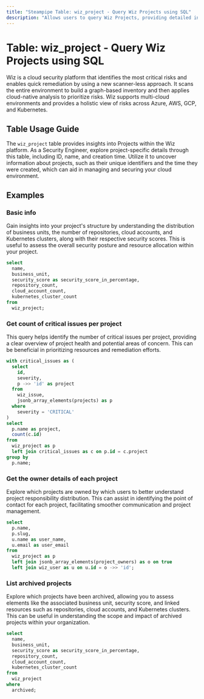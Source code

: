 ```yaml
---
title: "Steampipe Table: wiz_project - Query Wiz Projects using SQL"
description: "Allows users to query Wiz Projects, providing detailed information about the projects, such as their name, ID, and creation time."
---
```


# Table: wiz_project - Query Wiz Projects using SQL

Wiz is a cloud security platform that identifies the most critical risks and enables quick remediation by using a new scanner-less approach. It scans the entire environment to build a graph-based inventory and then applies cloud-native analysis to prioritize risks. Wiz supports multi-cloud environments and provides a holistic view of risks across Azure, AWS, GCP, and Kubernetes.

## Table Usage Guide

The `wiz_project` table provides insights into Projects within the Wiz platform. As a Security Engineer, explore project-specific details through this table, including ID, name, and creation time. Utilize it to uncover information about projects, such as their unique identifiers and the time they were created, which can aid in managing and securing your cloud environment.

## Examples

### Basic info
Gain insights into your project's structure by understanding the distribution of business units, the number of repositories, cloud accounts, and Kubernetes clusters, along with their respective security scores. This is useful to assess the overall security posture and resource allocation within your project.

```sql
select
  name,
  business_unit,
  security_score as security_score_in_percentage,
  repository_count,
  cloud_account_count,
  kubernetes_cluster_count
from
  wiz_project;
```

### Get count of critical issues per project
This query helps identify the number of critical issues per project, providing a clear overview of project health and potential areas of concern. This can be beneficial in prioritizing resources and remediation efforts.

```sql
with critical_issues as (
  select
    id,
    severity,
    p ->> 'id' as project
  from
    wiz_issue,
    jsonb_array_elements(projects) as p
  where
    severity = 'CRITICAL'
)
select
  p.name as project,
  count(c.id)
from
  wiz_project as p
  left join critical_issues as c on p.id = c.project
group by
  p.name;
```

### Get the owner details of each project
Explore which projects are owned by which users to better understand project responsibility distribution. This can assist in identifying the point of contact for each project, facilitating smoother communication and project management.

```sql
select
  p.name,
  p.slug,
  u.name as user_name,
  u.email as user_email
from
  wiz_project as p
  left join jsonb_array_elements(project_owners) as o on true
  left join wiz_user as u on u.id = o ->> 'id';
```

### List archived projects
Explore which projects have been archived, allowing you to assess elements like the associated business unit, security score, and linked resources such as repositories, cloud accounts, and Kubernetes clusters. This can be useful in understanding the scope and impact of archived projects within your organization.

```sql
select
  name,
  business_unit,
  security_score as security_score_in_percentage,
  repository_count,
  cloud_account_count,
  kubernetes_cluster_count
from
  wiz_project
where
  archived;
```